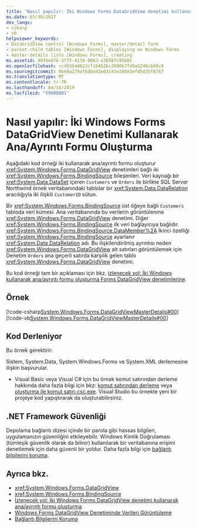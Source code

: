 ```yaml
---
title: 'Nasıl yapılır: İki Windows Forms DataGridView denetimi kullanarak ana öğe-ayrıntı formu oluşturma'
ms.date: 03/30/2017
dev_langs:
- csharp
- vb
helpviewer_keywords:
- DataGridView control [Windows Forms], master/detail form
- parent-child tables [Windows Forms], displaying on Windows Forms
- master-details lists [Windows Forms], creating
ms.assetid: 99f6e876-3f7f-4139-9063-e36587c95b02
ms.openlocfilehash: ccd9354d623cf1b452bc3890b7fd9a5248cb69c8
ms.sourcegitcommit: 0be8a279af6d8a43e03141e349d3efd5d35f8767
ms.translationtype: MT
ms.contentlocale: tr-TR
ms.lasthandoff: 04/18/2019
ms.locfileid: "59088801"
---
```

# <a name="how-to-create-a-masterdetail-form-using-two-windows-forms-datagridview-controls"></a>Nasıl yapılır: İki Windows Forms DataGridView Denetimi Kullanarak Ana/Ayrıntı Formu Oluşturma
Aşağıdaki kod örneği iki kullanarak ana/ayrıntı formu oluşturur <xref:System.Windows.Forms.DataGridView> denetimleri bağlı iki <xref:System.Windows.Forms.BindingSource> bileşenleri. Veri kaynağı bir <xref:System.Data.DataSet> içeren `Customers` ve `Orders` ile birlikte SQL Server Northwind örnek veritabanındaki tablolar bir <xref:System.Data.DataRelation> aracılığıyla iki ilişkili `CustomerID` sütun.  
  
 Bir <xref:System.Windows.Forms.BindingSource> üst öğeye bağlı `Customers` tabloda veri kümesi. Ana veritabanında bu verilerin görüntülenme <xref:System.Windows.Forms.DataGridView> denetimi. Diğer <xref:System.Windows.Forms.BindingSource> ilk veri bağlayıcıya bağlıdır. <xref:System.Windows.Forms.BindingSource.DataMember%2A> İkinci özelliği <xref:System.Windows.Forms.BindingSource> ayarlanır <xref:System.Data.DataRelation> adı. Bu ilişkilendirilmiş ayrıntısı neden <xref:System.Windows.Forms.DataGridView> alt satırları görüntülemek için Denetim `Orders` ana geçerli satırda karşılık gelen tablo <xref:System.Windows.Forms.DataGridView> denetimi.  
  
 Bu kod örneği tam bir açıklaması için bkz. [izlenecek yol: İki Windows kullanarak ana/ayrıntı formu oluşturma Forms DataGridView denetimlerine](creating-a-master-detail-form-using-two-datagridviews.md).  
  
## <a name="example"></a>Örnek  
 [!code-csharp[System.Windows.Forms.DataGridViewMasterDetails#00](~/samples/snippets/csharp/VS_Snippets_Winforms/System.Windows.Forms.DataGridViewMasterDetails/CS/masterdetails.cs#00)]
 [!code-vb[System.Windows.Forms.DataGridViewMasterDetails#00](~/samples/snippets/visualbasic/VS_Snippets_Winforms/System.Windows.Forms.DataGridViewMasterDetails/VB/masterdetails.vb#00)]  
  
## <a name="compiling-the-code"></a>Kod Derleniyor  
 Bu örnek gerektirir:  
  
 Sistem, System.Data, System.Windows.Forms ve System.XML derlemesine ilişkin başvurular.  
  
-   Visual Basic veya Visual C# için bu örnek komut satırından derleme hakkında daha fazla bilgi için bkz: [komut satırından derleme](../../../visual-basic/reference/command-line-compiler/building-from-the-command-line.md) veya [oluşturma ile komut satırı csc.exe](../../../csharp/language-reference/compiler-options/command-line-building-with-csc-exe.md). Visual Studio bu örnekte yeni bir projeye kod yapıştırarak da oluşturabilirsiniz.  
  
## <a name="net-framework-security"></a>.NET Framework Güvenliği  
 Depolama bağlantı dizesi içinde bir parola gibi hassas bilgileri, uygulamanızın güvenliğini etkileyebilir. Windows Kimlik Doğrulaması (tümleşik güvenlik olarak da bilinir) kullanılarak bir veritabanına erişimi denetlemek için daha güvenli bir yoldur. Daha fazla bilgi için [bağlantı bilgilerini koruma](../../data/adonet/protecting-connection-information.md).  
  
## <a name="see-also"></a>Ayrıca bkz.

- <xref:System.Windows.Forms.DataGridView>
- <xref:System.Windows.Forms.BindingSource>
- [İzlenecek yol: İki Windows Forms DataGridView denetimi kullanarak ana/ayrıntı formu oluşturma](creating-a-master-detail-form-using-two-datagridviews.md)
- [Windows Forms DataGridView Denetiminde Verileri Görüntüleme](displaying-data-in-the-windows-forms-datagridview-control.md)
- [Bağlantı Bilgilerini Koruma](../../data/adonet/protecting-connection-information.md)
